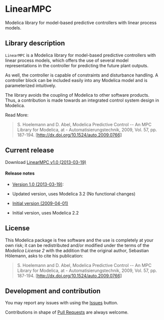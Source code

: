 # LinearMPC

Modelica library for model-based predictive controllers with linear process models.

## Library description

`LinearMPC` is a Modelica library for model-based predictive controllers with linear process models, which offers the use of several model representations in the controller for predicting the future plant outputs.

As well, the controller is capable of constraints and disturbance handling. A controller block can be included easily into any Modelica model and is parameterized intuitively.

The library avoids the coupling of Modelica to other software products. Thus, a contribution is made towards an integrated control system design in Modelica.

Read More:
> S. Hoelemann and D. Abel,
> Modelica Predictive Control -- An MPC Library for Modelica,
> at - Automatisierungstechnik, 2009, Vol. 57, pp. 187-194.
> [http://dx.doi.org/10.1524/auto.2009.0766]

## Current release

Download [LinearMPC v1.0 (2013-03-19)](../../archive/v1.0.zip)

#### Release notes

* [Version 1.0 (2013-03-19)](../../archive/v1.0.zip):
 * Updated version, uses Modelica 3.2
   (No functional changes)

* [Initial version (2009-04-01)](../../archive/vInitial.zip)
 * Initial version, uses Modelica 2.2

## License

This Modelica package is free software and the use is completely at your own risk;
it can be redistributed and/or modified under the terms of the *Modelica License 2* with the addition
that the original author, Sebastian H&ouml;lemann, asks to cite his publication:
> S. Hoelemann and D. Abel,
> Modelica Predictive Control -- An MPC Library for Modelica,
> at - Automatisierungstechnik, 2009, Vol. 57, pp. 187-194.
> [http://dx.doi.org/10.1524/auto.2009.0766]

## Development and contribution

You may report any issues with using the [Issues](../../issues) button.

Contributions in shape of [Pull Requests](../../pulls) are always welcome.
